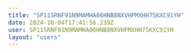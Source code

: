 ```yaml
---
title: "SP115RNF91N9MAMHA06HNB8NXVHPMXHH75KXC91YH"
date: 2024-10-04T17:41:56.239Z
user: SP115RNF91N9MAMHA06HNB8NXVHPMXHH75KXC91YH
layout: "users"
---
```

    